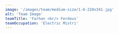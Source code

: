 ```yaml
---
image: '/images/team/medium-size/1-6-210x341.jpg'
alt: 'Team Image'
teamTitle: 'Farhan <br/> Ferdous'
teamOccupation: 'Electric Mistri'
---
```

